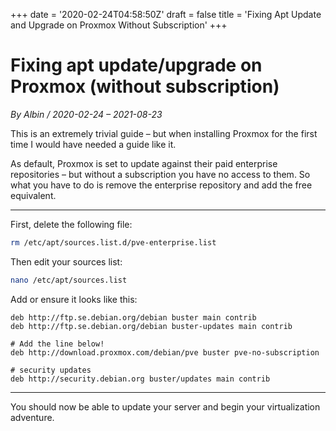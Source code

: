 +++
date = '2020-02-24T04:58:50Z'
draft = false
title = 'Fixing Apt Update and Upgrade on Proxmox Without Subscription'
+++

# Fixing apt update/upgrade on Proxmox (without subscription)
*By Albin / 2020-02-24 – 2021-08-23*

This is an extremely trivial guide – but when installing Proxmox for the first time I would have needed a guide like it.

As default, Proxmox is set to update against their paid enterprise repositories – but without a subscription you have no access to them. So what you have to do is remove the enterprise repository and add the free equivalent.

---

First, delete the following file:

```bash
rm /etc/apt/sources.list.d/pve-enterprise.list
```

Then edit your sources list:

```bash
nano /etc/apt/sources.list
```

Add or ensure it looks like this:

```sources.list
deb http://ftp.se.debian.org/debian buster main contrib
deb http://ftp.se.debian.org/debian buster-updates main contrib

# Add the line below!
deb http://download.proxmox.com/debian/pve buster pve-no-subscription

# security updates
deb http://security.debian.org buster/updates main contrib
```

---

You should now be able to update your server and begin your virtualization adventure.
